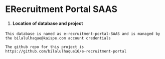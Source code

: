 # ERecruitment Portal SAAS


1. #### Location of database and project
```
This database is named as e-recruitment-portal-SAAS and is managed by the bilalulhaque@kaispe.com account credentials

The github repo for this project is https://github.com/bilalulhaque16/e-recruitment-portal

```
